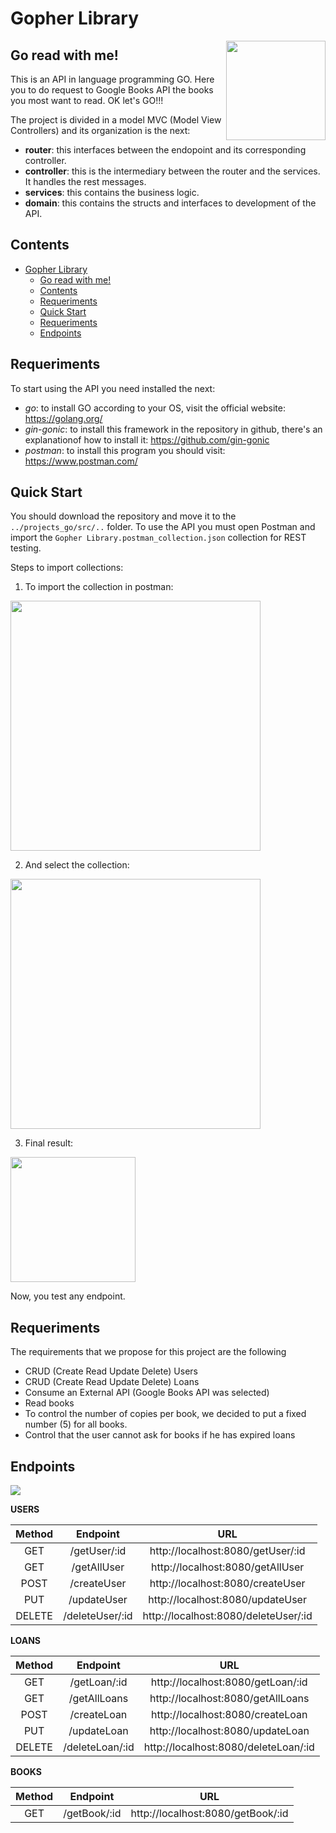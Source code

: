 # Gopher Library

<img align="right" width="159px" src="libraryGopher.png">

## Go read with me!

This is an API in language programming GO. Here you to do request to Google Books API the books you most want to read. OK let's GO!!!

The project is divided in a model MVC (Model View Controllers) and its organization is the next: 

* **router**: this interfaces between the endopoint and its corresponding controller.
* **controller**: this is the intermediary between the router and the services. It handles the rest messages.
* **services**: this contains the business logic.
* **domain**: this contains the structs and interfaces to development of the API.

## Contents

- [Gopher Library](#gopher-library)
  - [Go read with me!](#go-read-with-me)
  - [Contents](#contents)
  - [Requeriments](#requeriments)
  - [Quick Start](#quick-start)
  - [Requeriments](#requeriments-1)
  - [Endpoints](#endpoints)

## Requeriments

To start using the API you need installed the next:

* *go*: to install GO according to your OS, visit the official website: https://golang.org/
* *gin-gonic*: to install this framework in the repository in github, there's an explanationof how to install it: https://github.com/gin-gonic
* *postman*: to install this program you should visit: https://www.postman.com/ 

## Quick Start

You should download the repository and move it to the `../projects_go/src/..` folder. To use the API you must open Postman and import the `Gopher Library.postman_collection.json` collection for REST testing. 

Steps to import collections:

1. To import the collection in postman:
<img width="400px" src="importCollection.png">

2. And select the collection:
<img width="400px" src="selectCollection.png">

3. Final result:           
<img width="200px" src="collection.png">

Now, you test any endpoint.

## Requeriments

The requirements that we propose for this project are the following
* CRUD (Create Read Update Delete) Users
* CRUD (Create Read Update Delete) Loans
* Consume an External API (Google Books API was selected)
* Read books
* To control the number of copies per book, we decided to put a fixed number (5) for all books.
* Control that the user cannot ask for books if he has expired loans

## Endpoints

<img align="middle" src="gopher_full.png">

**USERS**

| Method      | Endpoint        |                 URL                  |
|:-----------:|:---------------:|:------------------------------------:|
|     GET     | /getUser/:id    | http://localhost:8080/getUser/:id    |  
|     GET     | /getAllUser     | http://localhost:8080/getAllUser     |  
|     POST    | /createUser     | http://localhost:8080/createUser     |  
|     PUT     | /updateUser     | http://localhost:8080/updateUser     |  
|     DELETE  | /deleteUser/:id | http://localhost:8080/deleteUser/:id |

**LOANS**

| Method      | Endpoint        |                 URL                  |
|:-----------:|:---------------:|:------------------------------------:|
|     GET     | /getLoan/:id    | http://localhost:8080/getLoan/:id    |  
|     GET     | /getAllLoans    | http://localhost:8080/getAllLoans    |  
|     POST    | /createLoan     | http://localhost:8080/createLoan     |  
|     PUT     | /updateLoan     | http://localhost:8080/updateLoan     |  
|     DELETE  | /deleteLoan/:id | http://localhost:8080/deleteLoan/:id |

**BOOKS**

| Method      | Endpoint        |                 URL                  |
|:-----------:|:---------------:|:------------------------------------:|
|     GET     | /getBook/:id    | http://localhost:8080/getBook/:id    |  
